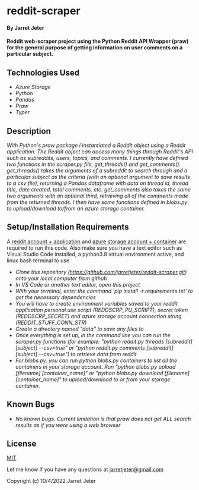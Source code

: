 # reddit-scraper

#### By Jarret Jeter

#### Reddit web-scraper project using the Python Reddit API Wrapper (praw) for the general purpose of getting information on user comments on a particular subject.

## Technologies Used

* _Azure Storage_
* _Python_
* _Pandas_
* _Praw_
* _Typer_

## Description

_With Python's praw package I instantiated a Reddit object using a Reddit application. The Reddit object can access many things through Reddit's API such as subreddits, users, topics, and comments. I currently have defined two functions in the scraper.py file, get_threads() and get_comments(). get_threads() takes the arguments of a subreddit to search through and a particular subject as the criteria (with an optional argument to save results to a csv file), returning a Pandas dataframe with data on thread id, thread title, date created, total comments, etc. get_comments also takes the same two arguments with an optional third, retrieving all of the comments made from the returned threads. I then have some functions defined in blobs.py to upload/download to/from an azure storage container._

## Setup/Installation Requirements

A [reddit account + application](https://www.reddit.com/) and [azure storage account + container](https://learn.microsoft.com/en-us/azure/storage/common/storage-account-create?tabs=azure-portal) are required to run this code. Also make sure you have a text editor such as Visual Studio Code installed, a python3.8 virtual environment active, and linux bash terminal to use
* _Clone this repository (https://github.com/jarretjeter/reddit-scraper.git) onto your local computer from github_
* _In VS Code or another text editor, open this project_
* _With your terminal, enter the command 'pip install -r requirements.txt' to get the necessary dependencies_
* _You will have to create environment variables saved to your reddit application personal use script (REDDSCRP_PU_SCRIPT), secret token (REDDSCRP_SECRET) and azure storage account connection string (REDDIT_STUFF_CONN_STR)_
* _Create a directory named "data" to save any files to_
* _Once everything is set up, in the command line you can run the scraper.py functions (for example: "python reddit.py threads [subreddit] [subject] --csv=true" or "python reddit.py comments [subreddit] [subject] --csv=true") to retrieve data from reddit_
* _For blobs.py, you can run python blobs.py containers to list all the containers in your storage account. Run "python blobs.py upload [filename] [container_name]" or "python blobs.py download [filename] [container_name]" to upload/download to or from your storage container._


## Known Bugs

* _No known bugs. Current limitation is that praw does not get ALL search results as if you were using a web browser_

## License
[MIT](https://github.com/jarretjeter/reddit-scraper/blob/main/LICENSE.txt)

Let me know if you have any questions at jarretjeter@gmail.com

Copyright (c) 10/4/2022 Jarret Jeter
